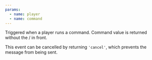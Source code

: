 ```yaml
---
params:
  - name: player
  - name: command
---
```


Triggered when a player runs a command. Command value is returned without the / in front.

This event can be cancelled by returning `'cancel'`, which prevents the message from being sent.
